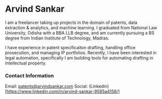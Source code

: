 # Arvind Sankar
I am a freelancer taking up projects in the domain of patents, data extraction & analytics, and machine learning. 
I graduated from National Law University, Odisha with a BBA LLB degree, and am currently pursuing a BS degree from Indian Institute of Technology, Madras.

I have experience in patent specificaiton drafting, handling office prosecution, and managing IP portfolios. 
Recently, I have been interested in legal automation, specifically I am building tools for automating drafting in intellectual property.

### Contact Information 
Email: patents@arvindsankar.com
Social: (Linkedin)[https://www.linkedin.com/in/arvind-sankar-9585a4158/]

